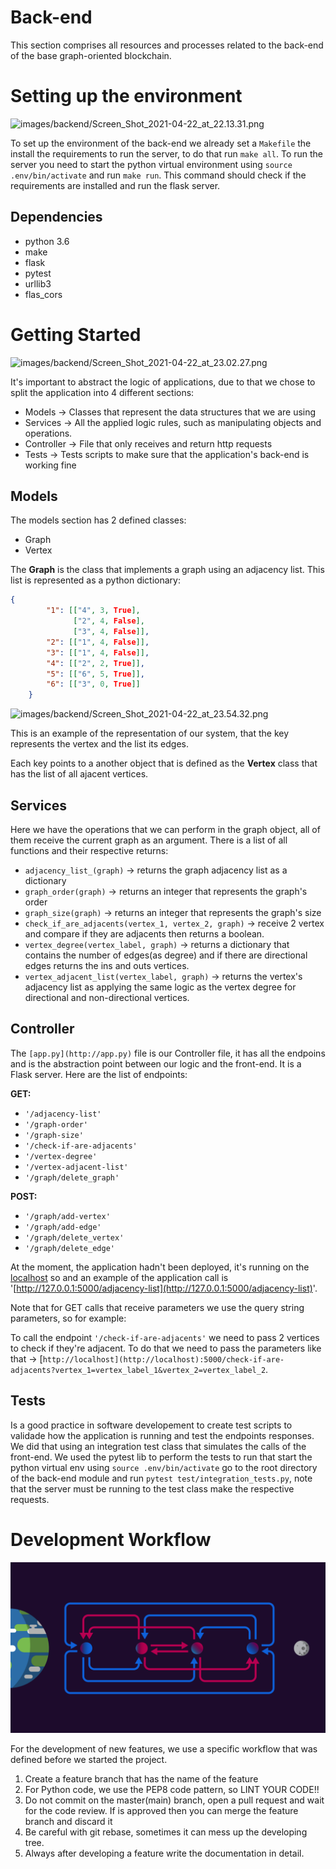 # Back-end

This section comprises all resources and processes related to the back-end of the base graph-oriented blockchain.

# Setting up the environment

![images/backend/Screen_Shot_2021-04-22_at_22.13.31.png](images/backend/Screen_Shot_2021-04-22_at_22.13.31.png)

To set up the environment of the back-end we already set a `Makefile` the install the requirements to run the server, to do that run `make all`.
To run the server you need to start the python virtual environment using `source .env/bin/activate` and run `make run`. This command should check if the requirements are installed and run the flask server.

## Dependencies

- python 3.6
- make
- flask
- pytest
- urllib3
- flas_cors

# **Getting Started**

![images/backend/Screen_Shot_2021-04-22_at_23.02.27.png](images/backend/Screen_Shot_2021-04-22_at_23.02.27.png)

It's important to abstract the logic of applications, due to that we chose to split the application into 4 different sections:

- Models → Classes that represent the data structures that we are using
- Services → All the applied logic rules, such as manipulating objects and operations.
- Controller → File that only receives and return http requests
- Tests → Tests scripts to make sure that the application's back-end is working fine

## Models

The models section has 2 defined classes:

- Graph
- Vertex

The **Graph** is the class that implements a graph using an adjacency list. This list is represented as a python dictionary:

```json
{
        "1": [["4", 3, True],
              ["2", 4, False],
              ["3", 4, False]],
        "2": [["1", 4, False]],
        "3": [["1", 4, False]],
        "4": [["2", 2, True]],
        "5": [["6", 5, True]],
        "6": [["3", 0, True]]
    }
```

![images/backend/Screen_Shot_2021-04-22_at_23.54.32.png](images/backend/Screen_Shot_2021-04-22_at_23.54.32.png)

This is an example of the representation of our system, that the key represents the vertex and the list its edges. 

Each key points to a another object that is defined as the **Vertex** class that has the list of all ajacent vertices.

## Services

Here we have the operations that we can perform in the graph object, all of them receive the current graph as an argument. There is a list of all functions and their respective returns:

- `adjacency_list_(graph)` → returns the graph adjacency list as a dictionary
- `graph_order(graph)` → returns an integer that represents the graph's order
- `graph_size(graph)` → returns an integer that represents the graph's size
- `check_if_are_adjacents(vertex_1, vertex_2, graph)` → receive 2 vertex and compare if        they are adjacents then returns a boolean.
- `vertex_degree(vertex_label, graph)` → returns a dictionary that contains the number of edges(as degree) and if there are directional edges returns the ins and outs vertices.
- `vertex_adjacent_list(vertex_label, graph)` → returns the vertex's adjacency list as applying the same logic as the vertex degree for directional and non-directional vertices.

## Controller

The `[app.py](http://app.py)` file is our Controller file, it has all the endpoins and is the abstraction point between our logic and the front-end. It is a Flask server. Here are the list of endpoints:

**GET:**

- `'/adjacency-list'`
- `'/graph-order'`
- `'/graph-size'`
- `'/check-if-are-adjacents'`
- `'/vertex-degree'`
- `'/vertex-adjacent-list'`
- `'/graph/delete_graph'`

**POST:**

- `'/graph/add-vertex'`
- `'/graph/add-edge'`
- `'/graph/delete_vertex'`
- `'/graph/delete_edge'`

At the moment, the application hadn't been deployed, it's running on the [localhost](http://localhost) so and an example of the application call is '[http://127.0.0.1:5000/adjacency-list](http://127.0.0.1:5000/adjacency-list)'. 

Note that for GET calls that receive parameters we use the query string parameters, so for example:

To call the endpoint `'/check-if-are-adjacents'` we need to pass 2 vertices to check if they're adjacent. To do that we need to pass the parameters like that → [`http://localhost](http://localhost):5000/check-if-are-adjacents?vertex_1=vertex_label_1&vertex_2=vertex_label_2`.

## Tests

Is a good practice in software developement to create test scripts to validade how the application is running and test the endpoints responses. We did that using an integration test class that simulates the calls of the front-end. We used the pytest lib to perform the tests to run that start the python virtual env using `source .env/bin/activate` go to the root directory of the back-end module and run `pytest test/integration_tests.py`, note that the server must be running to the test class make the respective requests.

# Development Workflow

![images/backend/Screen_Shot_2021-04-22_at_23.19.18.png](https://github.com/P5-G6/graph-tool/blob/docs/images/Screen_Shot_2021-04-22_at_23.19.18.png)

For the development of new features, we use a specific workflow that was defined before we started the project.

1. Create a feature branch that has the name of the feature
2. For Python code, we use the PEP8 code pattern, so LINT YOUR CODE!!
3. Do not commit on the master(main) branch, open a pull request and wait for the code review. If is approved then you can merge the feature branch and discard it
4. Be careful with git rebase, sometimes it can mess up the developing tree.
5. Always after developing a feature write the documentation in detail.
